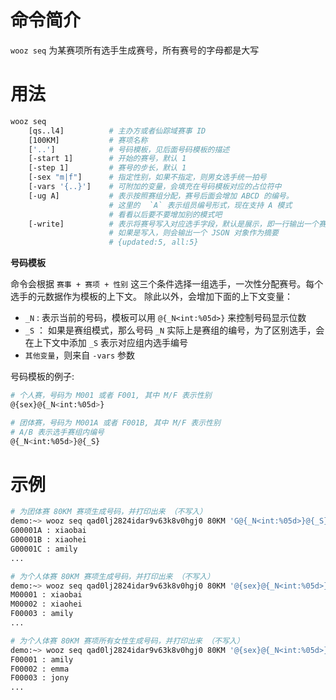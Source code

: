 # 命令简介 

`wooz seq` 为某赛项所有选手生成赛号，所有赛号的字母都是大写

用法
=======

```bash
wooz seq 
    [qs..l4]          # 主办方或者仙踪域赛事 ID
    [100KM]           # 赛项名称
    ['..']            # 号码模板，见后面号码模板的描述
    [-start 1]        # 开始的赛号，默认 1
    [-step 1]         # 赛号的步长，默认 1
    [-sex "m|f"]      # 指定性别，如果不指定，则男女选手统一拍号
    [-vars '{..}']    # 可附加的变量，会填充在号码模板对应的占位符中
    [-ug A]           # 表示按照赛组分配，赛号后面会增加 ABCD 的编号。
                      # 这里的  `A` 表示组员编号形式，现在支持 A 模式
                      # 看看以后要不要增加别的模式吧
    [-write]          # 表示将赛号写入对应选手字段，默认是展示，即一行输出一个赛号和选手名
                      # 如果是写入，则会输出一个 JSON 对象作为摘要
                      # {updated:5, all:5}
```

**号码模板**

命令会根据 `赛事 + 赛项 + 性别` 这三个条件选择一组选手，一次性分配赛号。每个选手的元数据作为模板的上下文。
除此以外，会增加下面的上下文变量：

- `_N` : 表示当前的号码，模板可以用 `@{_N<int:%05d>}` 来控制号码显示位数
- `_S` ： 如果是赛组模式，那么号码 `_N` 实际上是赛组的编号，为了区别选手，会在上下文中添加 `_S` 表示对应组内选手编号
- `其他变量`，则来自 `-vars` 参数

号码模板的例子:

```bash
# 个人赛，号码为 M001 或者 F001, 其中 M/F 表示性别
@{sex}@{_N<int:%05d>}

# 团体赛，号码为 M001A 或者 F001B, 其中 M/F 表示性别
# A/B 表示选手赛组内编号
@{_N<int:%05d>}@{_S}
```

示例
=======

```bash
# 为团体赛 80KM 赛项生成号码，并打印出来 （不写入）
demo:~> wooz seq qad0lj2824idar9v63k8v0hgj0 80KM 'G@{_N<int:%05d>}@{_S}'
G00001A : xiaobai
G00001B : xiaohei
G00001C : amily
...

# 为个人体赛 80KM 赛项生成号码，并打印出来 （不写入）
demo:~> wooz seq qad0lj2824idar9v63k8v0hgj0 80KM '@{sex}@{_N<int:%05d>}'
M00001 : xiaobai
M00002 : xiaohei
F00003 : amily
...

# 为个人体赛 80KM 赛项所有女性生成号码，并打印出来 （不写入）
demo:~> wooz seq qad0lj2824idar9v63k8v0hgj0 80KM '@{sex}@{_N<int:%05d>}' -sex f
F00001 : amily
F00002 : emma
F00003 : jony
...
```











